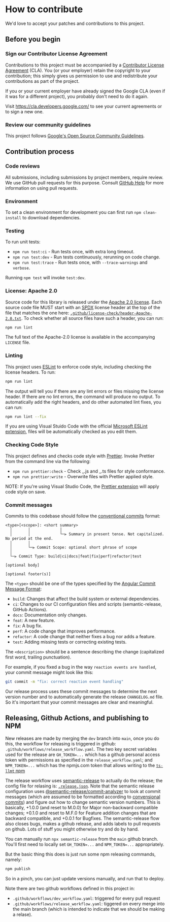 # How to contribute

We'd love to accept your patches and contributions to this project.

## Before you begin

### Sign our Contributor License Agreement

Contributions to this project must be accompanied by a
[Contributor License Agreement](https://cla.developers.google.com/about) (CLA).
You (or your employer) retain the copyright to your contribution; this simply
gives us permission to use and redistribute your contributions as part of the
project.

If you or your current employer have already signed the Google CLA (even if it
was for a different project), you probably don't need to do it again.

Visit <https://cla.developers.google.com/> to see your current agreements or to
sign a new one.

### Review our community guidelines

This project follows
[Google's Open Source Community Guidelines](https://opensource.google/conduct/).

## Contribution process

### Code reviews

All submissions, including submissions by project members, require review. We
use GitHub pull requests for this purpose. Consult
[GitHub Help](https://help.github.com/articles/about-pull-requests/) for more
information on using pull requests.

### Environment

To set a clean environment for development you can first run `npm clean-install`
to download dependencies.

### Testing

To run unit tests:

- `npm run test:ci` - Run tests once, with extra long timeout.
- `npm run test:dev` - Run tests continuously, rerunning on code change.
- `npm run test:trace` - Run tests once, with `--trace-warnings` and `verbose`.

Running `npm test` will invoke `test:dev`.

### License: Apache 2.0

Source code for this library is released under the [Apache 2.0
license](https://spdx.org/licenses/Apache-2.0.html). Each source code file MUST
start with an [SPDX](https://spdx.dev/) license header at the top of the file
that matches the one here:
[`.github/license-check/header-Apache-2.0.txt`](.github/license-check/header-Apache-2.0.txt).
To check whether all source files have such a header, you can run:

```sh
npm run lint
```

The full text of the Apache-2.0 license is available in the accompanying
`LICENSE` file.

### Linting

This project uses [ESLint](https://eslint.org/) to enforce code style, including
checking the license headers. To run:

```sh
npm run lint
```

The output will tell you if there are any lint errors or files missing the
license header. If there are no lint errors, the command will produce no output.
To automatically add the right headers, and do other automated lint fixes, you
can run:

```sh
npm run lint --fix
```

If you are using Visual Stuido Code with the official [Microsoft ESLint
extension](https://marketplace.visualstudio.com/items?itemName=dbaeumer.vscode-eslint),
files will be automatically checked as you edit them.

### Checking Code Style

This project defines and checks code style with
[Prettier](https://prettier.io/). Invoke Prettier from the command line via the
following:

- `npm run prettier:check` - Check _.js and _.ts files for style conformance.
- `npm run prettier:write` - Overwrite files with Prettier applied style.

NOTE: If you're using Visual Studio Code, the [Prettier
extension](https://marketplace.visualstudio.com/items?itemName=esbenp.prettier-vscode)
will apply code style on save.

### Commit messages

Commits to this codebase should follow the [conventional
commits](https://www.conventionalcommits.org/en/v1.0.0/) format:

```
<type>[<scope>]: <short summary>
  │       │             │
  │       │             └─⫸ Summary in present tense. Not capitalized. No period at the end.
  │       │
  │       └─⫸ Commit Scope: optional short phrase of scope
  │
  └─⫸ Commit Type: build|ci|docs|feat|fix|perf|refactor|test

[optional body]

[optional footer(s)]
```

The `<type>` should be one of the types specified by the [Angular Commit Message
Format](https://github.com/angular/angular/blob/main/CONTRIBUTING.md#-commit-message-format):

- `build`: Changes that affect the build system or external dependencies.
- `ci`: Changes to our CI configuration files and scripts (semantic-release, GitHub Actions).
- `docs`: Documentation only changes.
- `feat`: A new feature.
- `fix`: A bug fix.
- `perf`: A code change that improves performance.
- `refactor`: A code change that neither fixes a bug nor adds a feature.
- `test`: Adding missing tests or correcting existing tests.

The `<description>` should be a sentence describing the change (capitalized
first word, trailing punctuation).

For example, if you fixed a bug in the way `reaction events are handled`, your
commit message might look like this:

```sh
git commit -m "fix: correct reaction event handling"
```

Our release process uses these commit messages to determine the next version
number and to automatically generate the release `CHANGELOG.md` file. So it's
important that your commit messages are clear and meaningful.

## Releasing, Github Actions, and publishing to NPM

New releases are made by merging the `dev` branch into `main`, once you do this,
the workflow for releasing is triggered in github:
`.github/workflows/release_workflow.yaml`. The two key secret variables used for
the release are `GH_TOKEN=...` which has a github personal access token with
permissions as specified in the `release_workflow.yaml`; and `NPM_TOKEN=...`
which has the npmjs.com token that allows writing to the [`ts-llmt`
npm](https://www.npmjs.com/package/ts-llmt)

The release workflow uses
[semantic-release](https://github.com/semantic-release/semantic-release) to
actually do the release; the config file for relasing is:
[`.release.json`](.release.json). Note that the semantic release configuration
uses
[@semantic-release/commit-analyzer](https://github.com/semantic-release/commit-analyzer)
to look at commit messages (which are assumed to be formatted according to
[convensional commits](https://www.conventionalcommits.org/en/v1.0.0/)) and
figure out how to change semantic version numbers. This is basically, +1.0.0
(and reset to M.0.0) for Major non-backward compatible changes; +0.1.0 and reset
to M.F.0 for Feature addition changes that are backward compatible, and +0.0.1
for Bugfixes. The semantic-release flow also closes bugs, makes a github
release, and adds labels to pull requests on github. Lots of stuff you might
otherwise try and do by hand.

You can manually run `npx semantic-release` from the `main` github branch.
You'll first need to locally set `GH_TOKEN=...` and `NPM_TOKEN=...`
appropriately.

But the basic thing this does is just run some npm releasing commands, namely:

```sh
npm publish
```

So in a pinch, you can just update versions manually, and run that to deploy.

Note there are two github workflows defined in this project in:

- `.github/workflows/dev_workflow.yaml`: triggered for every pull request
- `.github/workflows/release_workflow.yaml`: tiggered on every merge into the
  main branch (which is intended to indicate that we should be making a relase).
